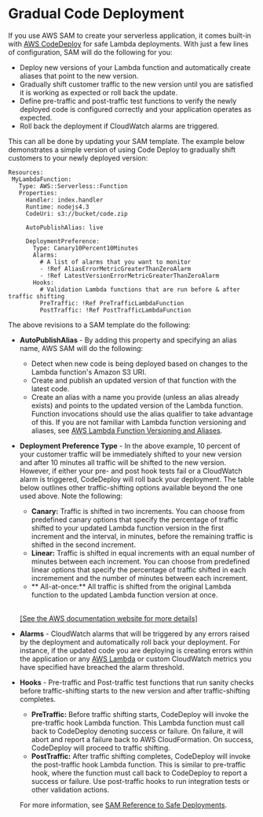 # Gradual Code Deployment<a name="automating-updates-to-serverless-apps"></a>

If you use AWS SAM to create your serverless application, it comes built\-in with [AWS CodeDeploy](https://docs.aws.amazon.com/codedeploy/latest/userguide/welcome.html) for safe Lambda deployments\. With just a few lines of configuration, SAM will do the following for you:
+ Deploy new versions of your Lambda function and automatically create aliases that point to the new version\. 
+ Gradually shift customer traffic to the new version until you are satisfied it is working as expected or roll back the update\. 
+ Define pre\-traffic and post\-traffic test functions to verify the newly deployed code is configured correctly and your application operates as expected\. 
+ Roll back the deployment if CloudWatch alarms are triggered\. 

This can all be done by updating your SAM template\. The example below demonstrates a simple version of using Code Deploy to gradually shift customers to your newly deployed version:

```
Resources:
 MyLambdaFunction:
   Type: AWS::Serverless::Function
   Properties:
     Handler: index.handler
     Runtime: nodejs4.3
     CodeUri: s3://bucket/code.zip

     AutoPublishAlias: live

     DeploymentPreference:
       Type: Canary10Percent10Minutes 
       Alarms:
         # A list of alarms that you want to monitor
         - !Ref AliasErrorMetricGreaterThanZeroAlarm
         - !Ref LatestVersionErrorMetricGreaterThanZeroAlarm
       Hooks:
         # Validation Lambda functions that are run before & after traffic shifting
         PreTraffic: !Ref PreTrafficLambdaFunction
         PostTraffic: !Ref PostTrafficLambdaFunction
```

The above revisions to a SAM template do the following:
+ **AutoPublishAlias** \- By adding this property and specifying an alias name, AWS SAM will do the following:
  + Detect when new code is being deployed based on changes to the Lambda function's Amazon S3 URI\.
  + Create and publish an updated version of that function with the latest code\.
  + Create an alias with a name you provide \(unless an alias already exists\) and points to the updated version of the Lambda function\. Function invocations should use the alias qualifier to take advantage of this\. If you are not familiar with Lambda function versioning and aliases, see [AWS Lambda Function Versioning and Aliases](versioning-aliases.md)\.
+ **Deployment Preference Type** \- In the above example, 10 percent of your customer traffic will be immediately shifted to your new version and after 10 minutes all traffic will be shifted to the new version\. However, if either your pre\- and post hook tests fail or a CloudWatch alarm is triggered, CodeDeploy will roll back your deployment\. The table below outlines other traffic\-shifting options available beyond the one used above\. Note the following: 
  + **Canary:** Traffic is shifted in two increments\. You can choose from predefined canary options that specify the percentage of traffic shifted to your updated Lambda function version in the first increment and the interval, in minutes, before the remaining traffic is shifted in the second increment\. 
  + **Linear:** Traffic is shifted in equal increments with an equal number of minutes between each increment\. You can choose from predefined linear options that specify the percentage of traffic shifted in each incremement and the number of minutes between each increment\. 
  + ** All\-at\-once:** All traffic is shifted from the original Lambda function to the updated Lambda function version at once\. 

        
[\[See the AWS documentation website for more details\]](http://docs.aws.amazon.com/lambda/latest/dg/automating-updates-to-serverless-apps.html)
+ **Alarms** \- CloudWatch alarms that will be triggered by any errors raised by the deployment and automatically roll back your deployment\. For instance, if the updated code you are deploying is creating errors within the application or any [AWS Lambda](https://docs.aws.amazon.com/lambda/latest/dg/monitoring-functions-metrics.html) or custom CloudWatch metrics you have specified have breached the alarm threshold\.
+ **Hooks** \- Pre\-traffic and Post\-traffic test functions that run sanity checks before traffic\-shifting starts to the new version and after traffic\-shifting completes\. 
  + **PreTraffic:** Before traffic shifting starts, CodeDeploy will invoke the pre\-traffic hook Lambda function\. This Lambda function must call back to CodeDeploy denoting success or failure\. On failure, it will abort and report a failure back to AWS CloudFormation\. On success, CodeDeploy will proceed to traffic shifting\.
  + **PostTraffic:** After traffic shifting completes, CodeDeploy will invoke the post\-traffic hook Lambda function\. This is similar to pre\-traffic hook, where the function must call back to CodeDeploy to report a success or failure\. Use post\-traffic hooks to run integration tests or other validation actions\.

  For more information, see [SAM Reference to Safe Deployments](https://github.com/awslabs/serverless-application-model/blob/master/docs/safe_lambda_deployments.rst)\. 